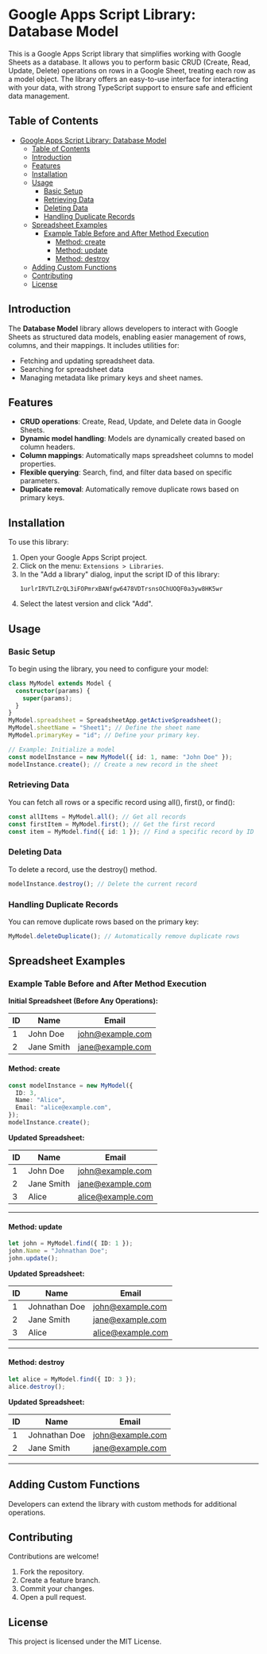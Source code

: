 # Google Apps Script Library: Database Model

This is a Google Apps Script library that simplifies working with Google Sheets as a database. It allows you to perform basic CRUD (Create, Read, Update, Delete) operations on rows in a Google Sheet, treating each row as a model object. The library offers an easy-to-use interface for interacting with your data, with strong TypeScript support to ensure safe and efficient data management.

## Table of Contents

- [Google Apps Script Library: Database Model](#google-apps-script-library-database-model)
  - [Table of Contents](#table-of-contents)
  - [Introduction](#introduction)
  - [Features](#features)
  - [Installation](#installation)
  - [Usage](#usage)
    - [Basic Setup](#basic-setup)
    - [Retrieving Data](#retrieving-data)
    - [Deleting Data](#deleting-data)
    - [Handling Duplicate Records](#handling-duplicate-records)
  - [Spreadsheet Examples](#spreadsheet-examples)
    - [Example Table Before and After Method Execution](#example-table-before-and-after-method-execution)
      - [Method: create](#method-create)
      - [Method: update](#method-update)
      - [Method: destroy](#method-destroy)
  - [Adding Custom Functions](#adding-custom-functions)
  - [Contributing](#contributing)
  - [License](#license)

## Introduction

The **Database Model** library allows developers to interact with Google Sheets as structured data models, enabling easier management of rows, columns, and their mappings. It includes utilities for:

- Fetching and updating spreadsheet data.
- Searching for spreadsheet data
- Managing metadata like primary keys and sheet names.

## Features

- **CRUD operations**: Create, Read, Update, and Delete data in Google Sheets.
- **Dynamic model handling**: Models are dynamically created based on column headers.
- **Column mappings**: Automatically maps spreadsheet columns to model properties.
- **Flexible querying**: Search, find, and filter data based on specific parameters.
- **Duplicate removal**: Automatically remove duplicate rows based on primary keys.

## Installation

To use this library:

1. Open your Google Apps Script project.
2. Click on the menu: `Extensions > Libraries`.
3. In the "Add a library" dialog, input the script ID of this library:
   ```
   1urlrIRVTLZrQL3iFOPmrxBANfgw6478VDTrsnsOChUOQF0a3yw8HK5wr
   ```
4. Select the latest version and click "Add".

## Usage

### Basic Setup

To begin using the library, you need to configure your model:

```typescript
class MyModel extends Model {
  constructor(params) {
    super(params);
  }
}
MyModel.spreadsheet = SpreadsheetApp.getActiveSpreadsheet();
MyModel.sheetName = "Sheet1"; // Define the sheet name
MyModel.primaryKey = "id"; // Define your primary key.

// Example: Initialize a model
const modelInstance = new MyModel({ id: 1, name: "John Doe" });
modelInstance.create(); // Create a new record in the sheet
```

### Retrieving Data

You can fetch all rows or a specific record using all(), first(), or find():

```typescript
const allItems = MyModel.all(); // Get all records
const firstItem = MyModel.first(); // Get the first record
const item = MyModel.find({ id: 1 }); // Find a specific record by ID
```

### Deleting Data

To delete a record, use the destroy() method.

```typescript
modelInstance.destroy(); // Delete the current record
```

### Handling Duplicate Records

You can remove duplicate rows based on the primary key:

```typescript
MyModel.deleteDuplicate(); // Automatically remove duplicate rows
```

## Spreadsheet Examples

### Example Table Before and After Method Execution

**Initial Spreadsheet (Before Any Operations):**

| ID  | Name       | Email            |
| --- | ---------- | ---------------- |
| 1   | John Doe   | john@example.com |
| 2   | Jane Smith | jane@example.com |

#### Method: create

```typescript
const modelInstance = new MyModel({
  ID: 3,
  Name: "Alice",
  Email: "alice@example.com",
});
modelInstance.create();
```

**Updated Spreadsheet:**

| ID  | Name       | Email             |
| --- | ---------- | ----------------- |
| 1   | John Doe   | john@example.com  |
| 2   | Jane Smith | jane@example.com  |
| 3   | Alice      | alice@example.com |

---

#### Method: update

```typescript
let john = MyModel.find({ ID: 1 });
john.Name = "Johnathan Doe";
john.update();
```

**Updated Spreadsheet:**

| ID  | Name          | Email             |
| --- | ------------- | ----------------- |
| 1   | Johnathan Doe | john@example.com  |
| 2   | Jane Smith    | jane@example.com  |
| 3   | Alice         | alice@example.com |

---

#### Method: destroy

```typescript
let alice = MyModel.find({ ID: 3 });
alice.destroy();
```

**Updated Spreadsheet:**

| ID  | Name          | Email            |
| --- | ------------- | ---------------- |
| 1   | Johnathan Doe | john@example.com |
| 2   | Jane Smith    | jane@example.com |

---

## Adding Custom Functions

Developers can extend the library with custom methods for additional operations.

## Contributing

Contributions are welcome!

1. Fork the repository.
2. Create a feature branch.
3. Commit your changes.
4. Open a pull request.

## License

This project is licensed under the MIT License.
